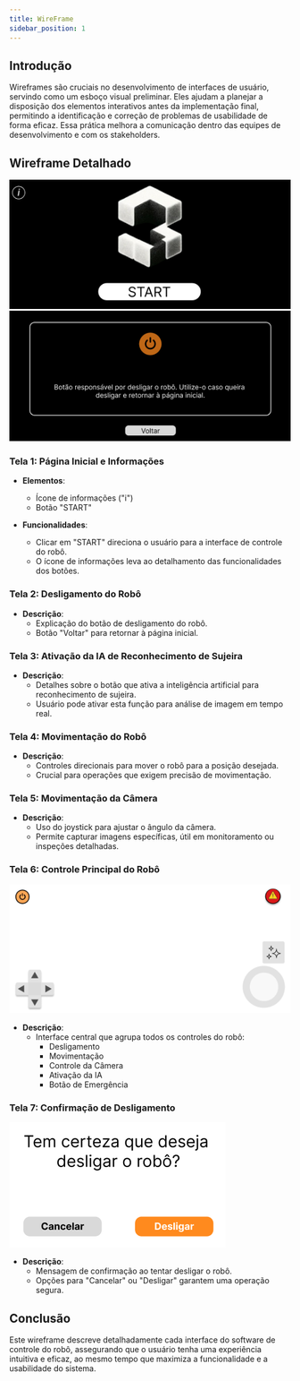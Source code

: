 ```yaml
---
title: WireFrame
sidebar_position: 1
---
```


## Introdução
Wireframes são cruciais no desenvolvimento de interfaces de usuário, servindo como um esboço visual preliminar. Eles ajudam a planejar a disposição dos elementos interativos antes da implementação final, permitindo a identificação e correção de problemas de usabilidade de forma eficaz. Essa prática melhora a comunicação dentro das equipes de desenvolvimento e com os stakeholders.


## Wireframe Detalhado
![Página Inicial](../../../static/img/sprint-2/paginainicial.png)
![Página de Informações](../../../static/img/sprint-2/info.png)
### Tela 1: Página Inicial e Informações

- **Elementos**:
  - Ícone de informações ("i")
  - Botão "START"

- **Funcionalidades**:
  - Clicar em "START" direciona o usuário para a interface de controle do robô.
  - O ícone de informações leva ao detalhamento das funcionalidades dos botões.

### Tela 2: Desligamento do Robô

- **Descrição**:
  - Explicação do botão de desligamento do robô.
  - Botão "Voltar" para retornar à página inicial.

### Tela 3: Ativação da IA de Reconhecimento de Sujeira

- **Descrição**:
  - Detalhes sobre o botão que ativa a inteligência artificial para reconhecimento de sujeira.
  - Usuário pode ativar esta função para análise de imagem em tempo real.

### Tela 4: Movimentação do Robô

- **Descrição**:
  - Controles direcionais para mover o robô para a posição desejada.
  - Crucial para operações que exigem precisão de movimentação.

### Tela 5: Movimentação da Câmera

- **Descrição**:
  - Uso do joystick para ajustar o ângulo da câmera.
  - Permite capturar imagens específicas, útil em monitoramento ou inspeções detalhadas.

### Tela 6: Controle Principal do Robô

![Central de Controle](../../../static/img/sprint-2/centraldecontrole.png)

- **Descrição**:
  - Interface central que agrupa todos os controles do robô:
    - Desligamento
    - Movimentação
    - Controle da Câmera
    - Ativação da IA
    - Botão de Emergência

### Tela 7: Confirmação de Desligamento

![Desligamento](../../../static/img/sprint-2/turnoff.png)

- **Descrição**:
  - Mensagem de confirmação ao tentar desligar o robô.
  - Opções para "Cancelar" ou "Desligar" garantem uma operação segura.

## Conclusão
Este wireframe descreve detalhadamente cada interface do software de controle do robô, assegurando que o usuário tenha uma experiência intuitiva e eficaz, ao mesmo tempo que maximiza a funcionalidade e a usabilidade do sistema.
